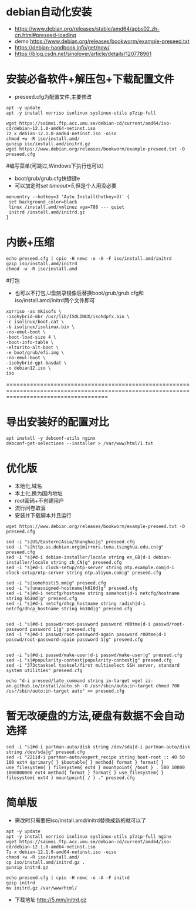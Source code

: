 # debian自动化安装

* https://www.debian.org/releases/stable/amd64/apbs02.zh-cn.html#preseed-loading
* demo https://www.debian.org/releases/bookworm/example-preseed.txt
* https://debian-handbook.info/get/now/
* https://blog.csdn.net/sinolover/article/details/120778961

# 安装必备软件+解压包+下载配置文件
* preseed.cfg为配置文件,主要修改
```
apt -y update
apt -y install xorriso isolinux syslinux-utils p7zip-full

wget https://saimei.ftp.acc.umu.se/debian-cd/current/amd64/iso-cd/debian-12.1.0-amd64-netinst.iso
7z x debian-12.1.0-amd64-netinst.iso -oiso
chmod +w -R iso/install.amd/
gunzip iso/install.amd/initrd.gz
wget https://www.debian.org/releases/bookworm/example-preseed.txt -O preseed.cfg
```

#编写菜单(可跳过,Windows下执行也可以)
* boot/grub/grub.cfg快捷键e
* 可以加定时*set timeout=5*,但是个人用没必要
```
menuentry --hotkey=3 'Auto Install(hotkey=3)' {
 set background_color=black
 linux /install.amd/vmlinuz vga=788 --- quiet 
 initrd /install.amd/initrd.gz
}
```


# 内嵌+压缩
```
echo preseed.cfg | cpio -H newc -o -A -F iso/install.amd/initrd
gzip iso/install.amd/initrd
chmod -w -R iso/install.amd
```


#打包
* 也可以不打包,U盘刻录镜像后替换boot/grub/grub.cfg和iso/install.amd/initrd两个文件即可
```
xorriso -as mkisofs \
-isohybrid-mbr /usr/lib/ISOLINUX/isohdpfx.bin \
-c isolinux/boot.cat \
-b isolinux/isolinux.bin \
-no-emul-boot \
-boot-load-size 4 \
-boot-info-table \
-eltorito-alt-boot \
-e boot/grub/efi.img \
-no-emul-boot \
-isohybrid-gpt-basdat \
-o debian12.iso \
iso
```
==========================================================================================================================================

# 导出安装好的配置对比
```
apt install -y debconf-utils nginx
debconf-get-selections --installer > /var/www/html/1.txt
```


# 优化版
* 本地化,域名
* 本土化,换为国内地址
* root密码+不创建用户
* 流行问卷取消
* 安装并下载脚本并且运行
```
wget https://www.debian.org/releases/bookworm/example-preseed.txt -O preseed.cfg

sed -i "s|US/Eastern|Asia/Shanghai|g" preseed.cfg
sed -i "s|http.us.debian.org|mirrors.tuna.tsinghua.edu.cn|g" preseed.cfg
sed -i "s|#d-i debian-installer/locale string en_GB|d-i debian-installer/locale string zh_CN|g" preseed.cfg
sed -i "s|#d-i clock-setup/ntp-server string ntp.example.com|d-i clock-setup/ntp-server string ntp.aliyun.com|g" preseed.cfg

sed -i "s|somehost|5.mm|g" preseed.cfg
sed -i "s|unassigned-hostname|k610d|g" preseed.cfg
sed -i "s|#d-i netcfg/hostname string somehost|d-i netcfg/hostname string k610d|g" preseed.cfg
sed -i "s|#d-i netcfg/dhcp_hostname string radish|d-i netcfg/dhcp_hostname string k610d|g" preseed.cfg


sed -i "s|#d-i passwd/root-password password r00tme|d-i passwd/root-password password 1|g" preseed.cfg
sed -i "s|#d-i passwd/root-password-again password r00tme|d-i passwd/root-password-again password 1|g" preseed.cfg


sed -i "s|#d-i passwd/make-user|d-i passwd/make-user|g" preseed.cfg
sed -i "s|#popularity-contest|popularity-contest|g" preseed.cfg
sed -i "373ctasksel tasksel/first multiselect SSH server, standard system utilities" preseed.cfg

echo "d-i preseed/late_command string in-target wget zi-an.github.io/install/auto.sh -O /usr/sbin/auto;in-target chmod 700 /usr/sbin/auto;in-target auto" >> preseed.cfg
```


# 暂无改硬盘的方法,硬盘有数据不会自动选择
```
sed -i "s|#d-i partman-auto/disk string /dev/sda|d-i partman-auto/disk string /dev/sda|g" preseed.cfg
sed -i "221id-i partman-auto/expert_recipe string boot-root :: 40 50 100 ext4 $primary{ } $bootable{ } method{ format } format{ } use_filesystem{ } filesystem{ ext4 } mountpoint{ /boot } . 500 10000 1000000000 ext4 method{ format } format{ } use_filesystem{ } filesystem{ ext4 } mountpoint{ / } ." preseed.cfg
```

# 简单版
* 需改时只需要把iso/install.amd/initrd替换成新的就可以了
```
apt -y update
apt -y install xorriso isolinux syslinux-utils p7zip-full nginx
wget https://saimei.ftp.acc.umu.se/debian-cd/current/amd64/iso-cd/debian-12.1.0-amd64-netinst.iso
7z x debian-12.1.0-amd64-netinst.iso -oiso
chmod +w -R iso/install.amd/
cp iso/install.amd/initrd.gz .
gunzip initrd.gz

echo preseed.cfg | cpio -H newc -o -A -F initrd
gzip initrd
mv initrd.gz /var/www/html/
```
* 下载地址 http://5.mm/initrd.gz





